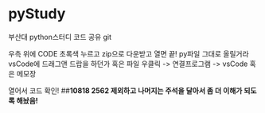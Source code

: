 # pyStudy
부산대 python스터디 코드 공유 git

우측 위에 CODE 초록색 누르고 zip으로 다운받고 열면 끝!
py파일 그대로 올릴거라
vsCode에 드래그앤 드랍을 하던가
혹은
파일 우클릭 -> 연결프로그램 -> vsCode 혹은 메모장

열어서 코드 확인!
##<b>10818 2562 제외하고 나머지는 주석을 달아서 좀 더 이해가 되도록 해놨음!
